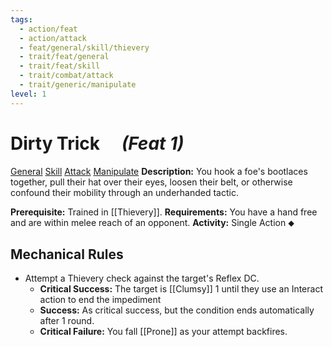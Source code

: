 ```yaml
---
tags:
  - action/feat
  - action/attack
  - feat/general/skill/thievery
  - trait/feat/general
  - trait/feat/skill
  - trait/combat/attack
  - trait/generic/manipulate
level: 1
---
```

# Dirty Trick [](#Actions "Single Action") &emsp;*(Feat 1)*

[General](General.md "Feat Trait") [Skill](Skill.md "Feat Trait") [Attack](Attack.md "Combat Trait") [Manipulate](Manipulate.md "General Trait")
**Description:** You hook a foe's bootlaces together, pull their hat over their eyes, loosen their belt, or otherwise confound their mobility through an underhanded tactic.

**Prerequisite:** Trained in [[Thievery]].
**Requirements:** You have a hand free and are within melee reach of an opponent.
**Activity:** Single Action ⬥

## Mechanical Rules

- Attempt a Thievery check against the target's Reflex DC.  
	- **Critical Success:** The target is [[Clumsy]] 1 until they use an Interact action to end the impediment  
	- **Success:** As critical success, but the condition ends automatically after 1 round.  
	- **Critical Failure:** You fall [[Prone]] as your attempt backfires.